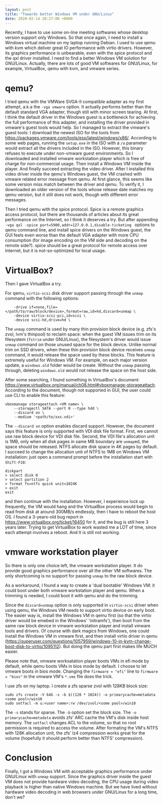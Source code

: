 ```yaml
---
layout: post
title: "Towards better Windows VM under GNU/Linux"
date: 2020-02-14 20:27:00 +0800
---
```


Recently, I have to use some on-line meeting softwares whose desktop version support only Windows. So that once again, I need to install a Windows virtual machine on my laptop running Debian. I used to use qemu with kvm which deliver great IO performance with virtio drivers. However, its graphics performance is unbearable, even with the spice protocol and the qxl driver installed. I need to find a better Windows VM solution for GNU/Linux. Actually, there are lots of good VM softwares for GNU/Linux, for example, VirtualBox, qemu with kvm, and vmware series.

# qemu?

I tried qemu with the VMWare SVGA-II compatible adapter as my first attempt, a.k.a the `-vga vmware` option. It actually performs better than the default standard VGA adapter, though still with minor screen tearing. At first, I think the default driver in the Windows guest is a bottleneck for achieving the full performance of this adapter, and installing the driver provided in vmware's guest tools would help. So I managed to extract the vmware's guest tools: I download the newest ISO for the tools from https://packages.vmware.com/tools/esx/latest/windows/x86/. According to some web pages, running the `setup.exe` in the ISO with a `/a` parameter would extract all the drivers included in the ISO. However, this binary refuses to execute under non-vmware guest environments. So I downloaded and installed vmware workstation player which is free of charge for non-commercial usage. Then install a Windows VM inside the player. And finally succeed extracting the video driver. After I installed this video driver inside the qemu's Windows guest, the VM crashed with vmware related error message from qemu. At first glance, this seems like some version miss match between the driver and qemu. To verify it, I downloaded an older version of the tools whose release date matches my qemu version, but it still does not work, though with different error messages.

Then I tried qemu with the spice protocol. Spice is a remote graphics access protocol, but there are thousands of articles about its great performance on the Internet, so I think it deserves a try. But after appending `-vga qxl -spice port=5900,addr=127.0.0.1,disable-ticketing ` options to qemu command line, and install spice drivers on the Windows guest, the GUI feels even worse than the default VGA adapter with more CPU consumption (for image encoding on the VM side and decoding on the remote side?). spice should be a great protocol for remote access over Internet, but it is not-so-optimized for local usage.

# VirtualBox?

Then I gave VirtualBox a try.

For qemu, `virtio-scsi` disk driver support passing through the `unmap` command with the following options:

```shell
    -drive if=none,file=</path/to/raw/block/device>,format=raw,id=hd,discard=unmap \
    -device virtio-scsi-pci,id=scsi \
    -device scsi-hd,drive=hd \
```

The `unmap` command is used by many thin provision block device (e.g. zfs's zvol, lvm's thinpool) to reclaim space: when the guest VM issues trim on its filesystem (`fstrim` under GNU/Linux), the filesystem's driver would issue `unmap` command on those unused space for the block device. Unlike normal trim on SSD drivers, when these thin provision block device receives `unmap` command, it would release the space used by these blocks. This feature is extremely useful for Windows VM. For example, on each major version update, a `windows.old` folder would be create. Without the `unmap` passing through, deleting `windows.old` would not release the space on the host side.

After some searching, I found something in VirtualBox's document: https://www.virtualbox.org/manual/ch08.html#vboxmanage-storageattach. According to the document, though not supported in GUI, the user could use CLI to enable this feature:

```shell
vboxmanage storageattach <VM name> \
    --storagectl SATA --port 0 --type hdd \
    --discard on \
    --medium '<path/to/xxx.vdi>'
```

The `--discard on` option enables discard support. However, the document says this feature is only supported with VDI disk file format. First, we cannot use raw block device for VDI disk file. Second,  the VDI file's allocation unit is 1MB, only when all disk pages in same MB boundary are `unmap`ed, the space should be released. NTFS allocate disk space in 4K pages by default. I succeed to change the allocation unit of NTFS to 1MB on Windows VM installation: just open a command prompt before the installation start with `Shift-F10`:

```
diskpart
> select disk 0
> select partition 2
> format fs=ntfs quick unit=1024K
> exit
exit
```

and then continue with the installation. However, I experience lock up frequently, the VM would hang and the VirtualBox process would begin to read from disk at around 300MB/s endlessly, then I have to reboot the host OS. I found a 3-years-old bug report in https://www.virtualbox.org/ticket/16450 for it, and the bug is still here 3 years later. Trying to get VirtualBox to work wasted me a LOT of time, since each attempt involves a reboot. And It is still not working.

# vmware workstation player

So there is only one choice left, the vmware workstation player. It do provide good graphics performance over all the other VM softwares. The only shortcoming is no support for passing `unmap` to the raw block device.

As a workaround, I found a way to create a 'dual bootable' Windows VM: it could boot under both vmware workstation player and qemu. When a trimming is needed, I could boot it with qemu and do the trimming.

Since the `discard=unmap` option is only supported in `virtio-scsi` driver when using qemu, the Windows VM needs to support virtio device on early boot. The easier way is, install the Windows VM in qemu first (so that the virtio driver would be emebed in the Windows' 'initramfs'), then boot from the same raw block device in vmware workstation player and install vmware tools and drivers. Of course with dark magics from Windows, one could install the Windows VM in vmware first, and then install virtio driver in qemu (https://superuser.com/questions/1057959/windows-10-in-kvm-change-boot-disk-to-virtio/1095112). But doing the qemu part first makes life MUCH easier.

Please note that, vmware worksatation player boots VMs in efi mode by default, while qemu boots VMs in bios mode by default. I choose to let vmware boots in bios mode. Changing the `firmware = "efi"` line to `firmware = "bios"` in the vmware VM's `*.vmx` file does the trick.

I use zfs on my laptop. I create a zfs sparse zvol with 128KB block size:

```shell
sudo zfs create -V 64G -s -b $((128 * 1024)) -o primarycache=metadata <some pool>/win10
sudo setfacl -m u:<user name>:rw /dev/zvol/<some pool>/win10
```

The `-s` stands for sparse. The `-b` option set the block size. The `-o primarycache=metadata` avoids zfs' ARC cache the VM's disk inside host memory. The `setfacl` changes ACL to the volume, so that no root permission is required to access the volume. After formating the VM's NTFS with 128K allocation unit, the zfs' lz4 compression works great for the volume (hopefully it should perform better than NTFS' compression).

# Conclusion

Finally, I got a Windows VM with acceptable graphics performance under GNU/Linux with `unmap` support. Since the graphics driver inside the guest VM does not provide hardware video decoding, the CPU usage during video playback is higher than native Windows machine. But we have lived without hardware video decoding in web browsers under GNU/Linux for a long time, don't we?